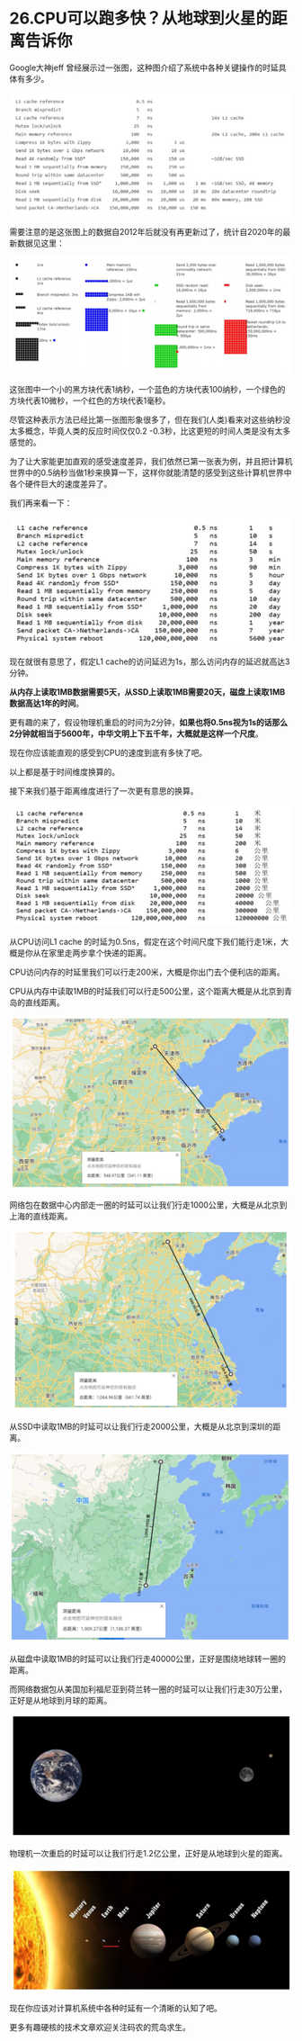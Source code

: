 # 26.CPU可以跑多快？从地球到火星的距离告诉你

Google大神jeff 曾经展示过一张图，这种图介绍了系统中各种关键操作的时延具体有多少。

![](.gitbook/assets/26_1.jpg)

需要注意的是这张图上的数据自2012年后就没有再更新过了，统计自2020年的最新数据见这里：

![](.gitbook/assets/26_2.jpg)

这张图中一个小的黑方块代表1纳秒，一个蓝色的方块代表100纳秒，一个绿色的方块代表10微秒，一个红色的方块代表1毫秒。&#x20;

尽管这种表示方法已经比第一张图形象很多了，但在我们(人类)看来对这些纳秒没太多概念，毕竟人类的反应时间仅仅0.2 -0.3秒，比这更短的时间人类是没有太多感觉的。&#x20;

为了让大家能更加直观的感受速度差异，我们依然已第一张表为例，并且把计算机世界中的0.5纳秒当做1秒来换算一下，这样你就能清楚的感受到这些计算机世界中各个硬件巨大的速度差异了。&#x20;

我们再来看一下：

![](.gitbook/assets/26_3.jpg)

现在就很有意思了，假定L1 cache的访问延迟为1s，那么访问内存的延迟就高达3分钟。&#x20;

**从内存上读取1MB数据需要5天，从SSD上读取1MB需要20天，磁盘上读取1MB数据高达1年的时间**。&#x20;

更有趣的来了，假设物理机重启的时间为2分钟，**如果也将0.5ns视为1s的话那么2分钟就相当于5600年，中华文明上下五千年，大概就是这样一个尺度**。&#x20;

现在你应该能直观的感受到CPU的速度到底有多快了吧。&#x20;

以上都是基于时间维度换算的。&#x20;

接下来我们基于距离维度进行了一次更有意思的换算。

![](.gitbook/assets/26_4.jpg)

从CPU访问L1 cache 的时延为0.5ns，假定在这个时间尺度下我们能行走1米，大概是你从在家里走两步拿个快递的距离。&#x20;

CPU访问内存的时延里我们可以行走200米，大概是你出门去个便利店的距离。

CPU从内存中读取1MB的时延我们可以行走500公里，这个距离大概是从北京到青岛的直线距离。

![](.gitbook/assets/26_5.jpg)

网络包在数据中心内部走一圈的时延可以让我们行走1000公里，大概是从北京到上海的直线距离。

![](.gitbook/assets/26_6.jpg)

从SSD中读取1MB的时延可以让我们行走2000公里，大概是从北京到深圳的距离。

![](.gitbook/assets/26_7.jpg)

从磁盘中读取1MB的时延可以让我们行走40000公里，正好是围绕地球转一圈的距离。&#x20;

而网络数据包从美国加利福尼亚到荷兰转一圈的时延可以让我们行走30万公里，正好是从地球到月球的距离。

![](.gitbook/assets/26_8.jpg)

物理机一次重启的时延可以让我们行走1.2亿公里，正好是从地球到火星的距离。

![](.gitbook/assets/26_9.jpg)

现在你应该对计算机系统中各种时延有一个清晰的认知了吧。&#x20;

更多有趣硬核的技术文章欢迎关注码农的荒岛求生。









